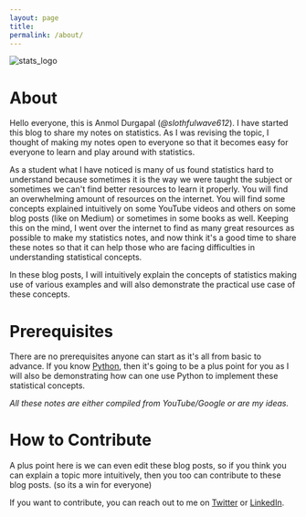 ```yaml
---
layout: page
title: 
permalink: /about/
---
```


![stats_logo](https://user-images.githubusercontent.com/33928040/102067816-a64f7480-3e21-11eb-820d-d1dcbf875a4b.jpg)

# About

Hello everyone, this is Anmol Durgapal (*@slothfulwave612*). I have started this blog to share my notes on statistics. As I was revising the topic, I thought of making my notes open to everyone so that it becomes easy for everyone to learn and play around with statistics.

As a student what I have noticed is many of us found statistics hard to understand because sometimes it is the way we were taught the subject or sometimes we can't find better resources to learn it properly. You will find an overwhelming amount of resources on the internet. You will find some concepts explained intuitively on some YouTube videos and others on some blog posts (like on Medium) or sometimes in some books as well.  Keeping this on the mind, I went over the internet to find as many great resources as possible to make my statistics notes, and now think it's a good time to share these notes so that it can help those who are facing difficulties in understanding statistical concepts. 

In these blog posts, I will intuitively explain the concepts of statistics making use of various examples and will also demonstrate the practical use case of these concepts. 

# Prerequisites 

There are no prerequisites anyone can start as it's all from basic to advance. If you know [Python](https://en.wikipedia.org/wiki/Python_(programming_language)), then it's going to be a plus point for you as I will also be demonstrating how can one use Python to implement these statistical concepts.

*All these notes are either compiled from YouTube/Google or are my ideas.*

# How to Contribute

A plus point here is we can even edit these blog posts, so if you think you can explain a topic more intuitively, then you too can contribute to these blog posts. (so its a win for everyone)

If you want to contribute, you can reach out to me on [Twitter](https://twitter.com/slothfulwave612) or [LinkedIn](https://www.linkedin.com/in/anmol-durgapal).


[^1]:This website is powered by **[fastpages](https://github.com/fastai/fastpages)**.
